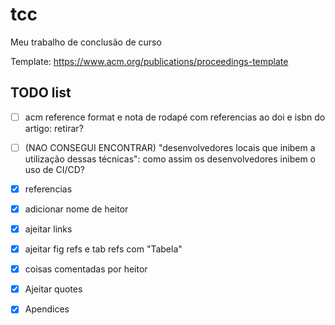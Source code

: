 # tcc
Meu trabalho de conclusão de curso
  
Template: https://www.acm.org/publications/proceedings-template

## TODO list

- [ ] acm reference format e nota de rodapé com referencias ao doi e isbn do artigo: retirar?
- [ ] (NAO CONSEGUI ENCONTRAR) "desenvolvedores locais que inibem a utilização dessas técnicas": como assim os desenvolvedores inibem o uso de CI/CD? 



- [x] referencias
- [x] adicionar nome de heitor
- [x] ajeitar links
- [x] ajeitar fig refs e tab refs com "Tabela"
- [x] coisas comentadas por heitor
- [x] Ajeitar quotes
- [x] Apendices
